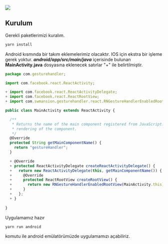 ![](https://i.imgur.com/mPplzsK.gif)

## Kurulum
Gerekli paketlerimizi kuralım.
```sh
yarn install
```
Android kısmında bir takım eklemelerimiz olacaktır. IOS için ekstra bir işleme gerek yoktur.
_**_android/app/src/main/java_**_ içerisinde bulunan **MainActivity.java** dosyasına eklenecek satırlar "+" ile belirtilmiştir.
```javascript
package com.gesturehandler;

import com.facebook.react.ReactActivity;

+ import com.facebook.react.ReactActivityDelegate;
+ import com.facebook.react.ReactRootView;
+ import com.swmansion.gesturehandler.react.RNGestureHandlerEnabledRootView;

public class MainActivity extends ReactActivity {

  /**
   * Returns the name of the main component registered from JavaScript. This is used to schedule
   * rendering of the component.
   */
  @Override
  protected String getMainComponentName() {
    return "gestureHandler";
  }

  + @Override
  + protected ReactActivityDelegate createReactActivityDelegate() {
  +   return new ReactActivityDelegate(this, getMainComponentName()) {
  +     @Override
  +     protected ReactRootView createRootView() {
  +       return new RNGestureHandlerEnabledRootView(MainActivity.this);
  +     }
  +   };
  + }
  
}
```
Uygulamamız hazır
```sh
yarn run android
```
komutu ile android emülatörümüzde uygulamamızı açabiliriz.
